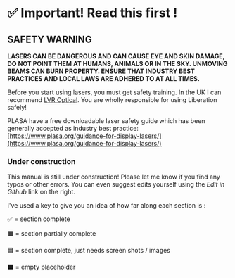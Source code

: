 # ✅ Important! Read this first !

## SAFETY WARNING

**LASERS CAN BE DANGEROUS AND CAN CAUSE EYE AND SKIN DAMAGE, DO NOT POINT THEM AT HUMANS, ANIMALS OR IN THE SKY. UNMOVING BEAMS CAN BURN PROPERTY. ENSURE THAT   INDUSTRY BEST PRACTICES AND LOCAL LAWS ARE ADHERED TO AT ALL TIMES.**&#x20;

Before you start using lasers, you must get safety training. In the UK I can recommend [LVR Optical](https://www.lvroptical.com/laser-safety-training.html). You are wholly responsible for using Liberation safely!

PLASA have a free downloadable laser safety guide which has been generally accepted as industry best practice: [https://www.plasa.org/guidance-for-display-lasers/](https://www.plasa.org/guidance-for-display-lasers/)



### Under construction

This manual is still under construction! Please let me know if you find any typos or other errors. You can even suggest edits yourself using the _Edit in Github_ link on the right.&#x20;

I've used a key to give you an idea of how far along each section is :&#x20;

✅  = section complete

🟧  = section partially complete

🟦  = section complete, just needs screen shots / images

⬛️  = empty placeholder

##
